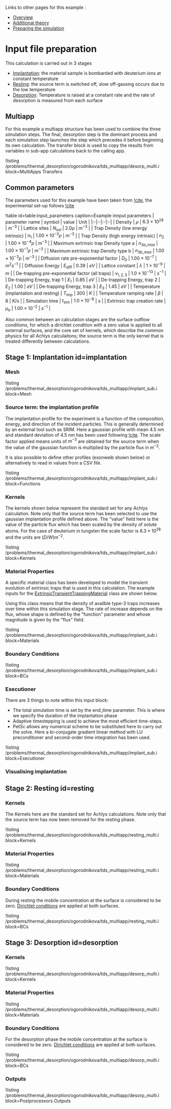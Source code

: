 
Links to other pages for this example :
- [Overview](examples/thermal_desorption/index.md)
- [Additional theory](extrinsic_traps.md)
- [Preparing the simulation](input_files.md)

# Input file preparation

This calculation is carried out in 3 stages

- [Implantation](#implantation): the material sample is bombarded with deuterium ions at constant temperature
- [Resting](#resting): the source term is switched off, slow off-gassing occurs due to the low temperature
- [Desorption](#desorption): Temperature is raised at a constant rate and the rate of desorption is measured from each surface

## Multiapp 

For this example a multiapp structure has been used to combine the three simulation steps. 
The final, desorption step is the dominant process and each simulation step launches the step 
which precedes it before beginning its own calculation. 
The transfer block is used to copy the results from variables in sub-app calculations back to the calling app.


!listing /problems/thermal_desorption/ogorodnikova/tds_multiapp/desorp_multi.i block=MultiApps Transfers

## Common parameters

The parameters used for this example have been taken from [!cite](DELAPORTE2019), 
the experimental set-up follows [!cite](OGOROD2003)

!table id=table:input_parameters caption=Example innput parameters
| parameter name  | symbol   | value | Unit |
|:-|:-|:-|:-|
| Density | $\rho$ | $6.3 \times 10^{28}$ | $m^{-3}$ |
| Lattice sites | $N_{\text{sol}}$  | $2.0 \rho$  | $m^{-3}$ |
| Trap Density (low energy intrinsic)  | $n_1$    | $1.00\times 10^{-3}\rho$   | $m^{-3}$ |
| Trap Density (high energy intrinsic) | $n_2$    | $1.00\times 10^{-4}\rho$   | $m^{-3}$ |
| Maximum extrinsic trap Density type a | $n_{3a\_max}$    | $1.00\times 10^{-1}\rho$   | $m^{-3}$ |
| Maximum extrinsic trap Density type b | $n_{3b\_max}$    | $1.00\times 10^{-3}\rho$   | $m^{-3}$ |
| Diffusion rate pre-exponential factor | $D_0$ | $1.00\times 10^{-7}$ | $m^{2}s^{-1}$ |
| Diffusion Energy | $E_{\text{diff}}$ | 0.39 | $eV$ |
| Lattice constant | $\lambda$ | $1\times 10^{-9}$ | $m$ |
| De-trapping pre-exponential factor (all traps) | $\nu_{1,2,3}$ |  $1.0\times 10^{-13}$ | $s^{-1}$ |
| De-trapping Energy, trap 1 | $E_{1}$ | $0.85$ | $eV$ |
| De-trapping Energy, trap 2 | $E_{2}$ | $1.00$ | $eV$ |
| De-trapping Energy, trap 3 | $E_{3}$ | $1.45$ | $eV$ |
| Temperature (implantation and resting) |  $T_{\text{imp}}$ |  $300$ | $K$ |
| Temperature ramping rate |  $\beta$ |  $8$ | $K/s$ |
| Simulation time | $t_{\text{sim}}$ | $1.0\times 10^{-8}$ | $s$ |
| Extrinsic trap creation rate | $\mu_a$    | $1.00\times 10^{-2}$   | $s^{-1}$ |

Also common between an calculation stages are the surface outflow conditions, for which a dirichlet
condition with a zero value is applied to all external surfaces, and the core set of kernels, which 
describe the common physics for all Achlys calculaitons; the source term is the only kernel that is 
treated differently between calculations.

## Stage 1: Implantation id=implantation

### Mesh

!listing /problems/thermal_desorption/ogorodnikova/tds_multiapp/implant_sub.i block=Mesh

### Source term: the implantation profile

The implantation profile for the experiment is a function of the composition, energy, and direction of
the incident particles. This is generally determined by an external tool such as SRIM.
Here a gaussian profile with mean 4.5 nm and standard deviation of 4.5 nm has been used 
following [!cite](DELAPORTE2019). The scale factor applied means units of $m^{-3}$ are obtained
for the source term when the value of the gaussian function is multiplied by the particle flux in $m^{-2}$.

It is also possible to define other profiles (exonweib shown below) or alternatively to read in 
values from a CSV file.

!listing /problems/thermal_desorption/ogorodnikova/tds_multiapp/implant_sub.i block=Functions

### Kernels

The kernels shown below represent the standard set for any Achlys calculation. Note only that the 
source term has been selected to use the gaussian implantation profile defined above. The "value" field
here is the value of the particle flux which has been scaled by the density of solute atoms.
For the case of deuterium in tungsten the scale factor is $6.3 \times 10^{28}$ and the 
units are $(D/W)m^{-2}$.

!listing /problems/thermal_desorption/ogorodnikova/tds_multiapp/implant_sub.i block=Kernels

### Material Properties

A specific material class has been developed to model the transient evolution of extrinsic traps
that is used in this calculation. The example inputs for the 
[ExtrinsicTransientTrappingMaterial](source/materials/ExtrinsicTransientTrappingMaterial2.md) class
are shown below.

Using this class means that the density of availble type-3 traps increases over time within this
simulation stage. The rate of increase depends on the flux, whose shape is defined by the "function" parameter
and whose magnitude is given by the "flux" field.

!listing /problems/thermal_desorption/ogorodnikova/tds_multiapp/implant_sub.i block=Materials

### Boundary Conditions

!listing /problems/thermal_desorption/ogorodnikova/tds_multiapp/implant_sub.i block=BCs

### Executioner

There are 3 things to note within this input block:

- The total simulation time is set by the end_time parameter. This is where we specify the duration of the implantation phase
- Adaptive timestepping is used to achieve the most efficient time-steps.
- PetSc allows any numerical scheme to be substituted here to carry out the solve. Here a bi-conjugate gradient linear method with LU preconditioner and second-order time integration has been used.


!listing /problems/thermal_desorption/ogorodnikova/tds_multiapp/implant_sub.i block=Executioner

### Visualising implantation

## Stage 2: Resting id=resting

### Kernels

The Kernels here are the standard set for Achlys calculations. 
Note only that the source term has now been removed for the resting phase.

!listing /problems/thermal_desorption/ogorodnikova/tds_multiapp/resting_multi.i block=Kernels

### Material Properties

!listing /problems/thermal_desorption/ogorodnikova/tds_multiapp/resting_multi.i block=Materials

### Boundary Conditions

During resting the mobile concentration at the surface is considered to be zero.
[Dirichlet conditions](https://mooseframework.inl.gov/source/bcs/ADDirichletBC.html)
are applied at both surfaces.

!listing /problems/thermal_desorption/ogorodnikova/tds_multiapp/resting_multi.i block=BCs

## Stage 3: Desorption id=desorption

### Kernels

!listing /problems/thermal_desorption/ogorodnikova/tds_multiapp/desorp_multi.i block=Kernels

### Material Properties

!listing /problems/thermal_desorption/ogorodnikova/tds_multiapp/desorp_multi.i block=Materials

### Boundary Conditions

For the desorption phase the mobile concentration at the surface is considered to be zero. 
[Dirichlet conditions](https://mooseframework.inl.gov/source/bcs/ADDirichletBC.html) 
are applied at both surfaces.

!listing /problems/thermal_desorption/ogorodnikova/tds_multiapp/desorp_multi.i block=BCs

### Outputs

!listing /problems/thermal_desorption/ogorodnikova/tds_multiapp/desorp_multi.i block=Postprocessors Outputs


